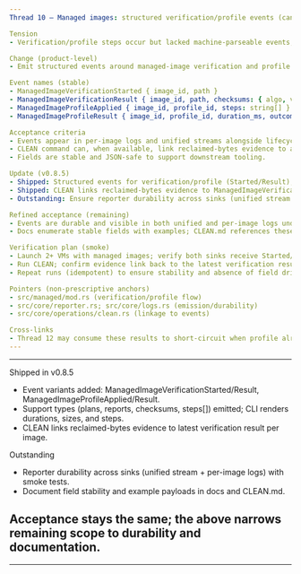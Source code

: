 ```yaml
---
Thread 10 — Managed images: structured verification/profile events (canonical)

Tension
- Verification/profile steps occur but lacked machine-parseable events; CLEAN and automation could not reliably consume results.

Change (product-level)
- Emit structured events around managed-image verification and profile application via the unified reporter channel.

Event names (stable)
- ManagedImageVerificationStarted { image_id, path }
- ManagedImageVerificationResult { image_id, path, checksums: { algo, value }[], size_bytes, duration_ms, outcome: Success | Failure, error? }
- ManagedImageProfileApplied { image_id, profile_id, steps: string[] }
- ManagedImageProfileResult { image_id, profile_id, duration_ms, outcome: Success | Failure | NoOp, error? }

Acceptance criteria
- Events appear in per-image logs and unified streams alongside lifecycle events.
- CLEAN command can, when available, link reclaimed-bytes evidence to a prior ManagedImageVerificationResult (by image_id/path + timestamp proximity) and surface that linkage in output.
- Fields are stable and JSON-safe to support downstream tooling.

Update (v0.8.5)
- Shipped: Structured events for verification/profile (Started/Result), with size_bytes, duration_ms, checksums, and steps[]. Emission wired in up; app/up renders sizes, durations, and steps.
- Shipped: CLEAN links reclaimed-bytes evidence to ManagedImageVerificationResult and surfaces linkage in CLI.
- Outstanding: Ensure reporter durability across sinks (unified stream + per-image logs) via smoke tests; document field stability and provide JSON examples in docs and CLEAN.md.

Refined acceptance (remaining)
- Events are durable and visible in both unified and per-image logs under stress (concurrent VMs; long runs), verified by smoke tests.
- Docs enumerate stable fields with examples; CLEAN.md references these fields explicitly.

Verification plan (smoke)
- Launch 2+ VMs with managed images; verify both sinks receive Started/Result for verification and profile; assert field presence (image_id, path, size_bytes, duration_ms, checksums, steps).
- Run CLEAN; confirm evidence link back to the latest verification result appears in CLI and JSON.
- Repeat runs (idempotent) to ensure stability and absence of field drift.

Pointers (non-prescriptive anchors)
- src/managed/mod.rs (verification/profile flow)
- src/core/reporter.rs; src/core/logs.rs (emission/durability)
- src/core/operations/clean.rs (linkage to events)

Cross-links
- Thread 12 may consume these results to short-circuit when profile already applied and hashes match.
---
```



---
Shipped in v0.8.5
- Event variants added: ManagedImageVerificationStarted/Result, ManagedImageProfileApplied/Result.
- Support types (plans, reports, checksums, steps[]) emitted; CLI renders durations, sizes, and steps.
- CLEAN links reclaimed-bytes evidence to latest verification result per image.

Outstanding
- Reporter durability across sinks (unified stream + per-image logs) with smoke tests.
- Document field stability and example payloads in docs and CLEAN.md.

Acceptance stays the same; the above narrows remaining scope to durability and documentation.
---


---


